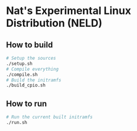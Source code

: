 # Nat's Experimental Linux Distribution (NELD)

## How to build

```sh
# Setup the sources
./setup.sh
# Compile everything
./compile.sh
# Build the initramfs
./build_cpio.sh
```

## How to run

```sh
# Run the current built initramfs
./run.sh
```
